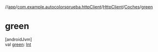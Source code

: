 //[app](../../../../index.md)/[com.example.autocolorsprueba.httpClient](../../index.md)/[HttpClient](../index.md)/[Coches](index.md)/[green](green.md)

# green

[androidJvm]\
val [green](green.md): [Int](https://kotlinlang.org/api/latest/jvm/stdlib/kotlin/-int/index.html)

